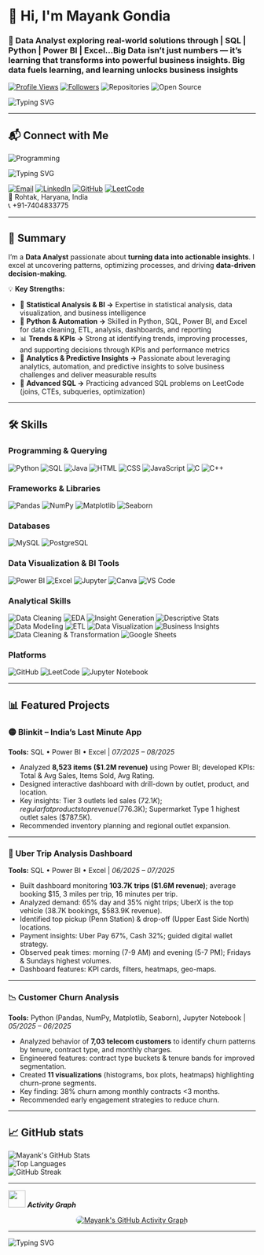 # 👋 Hi, I'm Mayank Gondia  

### 🧠 Data Analyst exploring real-world solutions through | SQL | Python | Power BI | Excel...Big Data isn’t just numbers — it’s learning that transforms into powerful business insights. Big data fuels learning, and learning unlocks business insights 

[![Profile Views](https://komarev.com/ghpvc/?username=mayankgondia1027&color=blueviolet)](https://github.com/mayankgondia1027)
[![Followers](https://img.shields.io/github/followers/mayankgondia1027?label=Followers&style=social)](https://github.com/mayankgondia1027?tab=followers)
![Repositories](https://img.shields.io/badge/Repositories-13-F29111?style=for-the-badge&labelColor=D83B01)
![Open Source](https://img.shields.io/badge/Open_Source-Contributor-008080?style=for-the-badge)

![Typing SVG](https://readme-typing-svg.herokuapp.com?color=0DAD8D&lines=👋+Hi+everyone!;I'm+passionate+data+enthusiast.;Actively+developing+skills+in+Data+Analysis+and+Business+Intelligence.;Working+with+SQL,+Excel,+Power+BI,+and+real-world+datasets.)


---

## 📬 Connect with Me

![Programming](https://images.unsplash.com/photo-1518770660439-4636190af475?ixlib=rb-4.0.3&auto=format&fit=crop&w=800&q=80)

![Typing SVG](https://readme-typing-svg.herokuapp.com?color=0DAD8D&lines=Let’s+connect+and+collaborate+on+meaningful+projects!;Reach+me+via+X,+LinkedIn,+GitHub,+Email+or+my+Website+🌐;Click+the+buttons+below+to+connect+with+me+directly!)


[![Email](https://img.shields.io/badge/Email-D14836?style=for-the-badge&logo=gmail&logoColor=white)](mailto:mayankgondia18@gmail.com)  [![LinkedIn](https://img.shields.io/badge/LinkedIn-0072C6?style=for-the-badge&logo=linkedin&logoColor=white)](https://www.linkedin.com/in/mayank-gondia1027)  [![GitHub](https://img.shields.io/badge/GitHub-181717?style=for-the-badge&logo=github&logoColor=white)](https://github.com/mayankgondia1027)  [![LeetCode](https://img.shields.io/badge/LeetCode-F89F1B?style=for-the-badge&logo=leetcode&logoColor=white)](https://leetcode.com/u/mayankgondia/)  
📍 Rohtak, Haryana, India  
📞 +91-7404833775  

---

## 📝 Summary    

I’m a **Data Analyst** passionate about **turning data into actionable insights**. I excel at uncovering patterns, optimizing processes, and driving **data-driven decision-making**.  

💡 **Key Strengths:**  

- 🧮 **Statistical Analysis & BI ->** Expertise in statistical analysis, data visualization, and business intelligence  
- 🐍 **Python & Automation ->** Skilled in Python, SQL, Power BI, and Excel for data cleaning, ETL, analysis, dashboards, and reporting  
- 📊 **Trends & KPIs ->** Strong at identifying trends, improving processes, and supporting decisions through KPIs and performance metrics  
- 🤖 **Analytics & Predictive Insights ->** Passionate about leveraging analytics, automation, and predictive insights to solve business challenges and deliver measurable results  
- 💾 **Advanced SQL ->** Practicing advanced SQL problems on LeetCode (joins, CTEs, subqueries, optimization)  

---

## 🛠️ Skills  

### **Programming & Querying**  
![Python](https://img.shields.io/badge/-Python-3776AB?style=for-the-badge&logo=python&logoColor=white) 
![SQL](https://img.shields.io/badge/-SQL-4479A1?style=for-the-badge&logo=sql&logoColor=white) 
![Java](https://img.shields.io/badge/-Java-007396?style=for-the-badge&logo=java&logoColor=white) 
![HTML](https://img.shields.io/badge/-HTML-E34F26?style=for-the-badge&logo=html5&logoColor=white) 
![CSS](https://img.shields.io/badge/-CSS-1572B6?style=for-the-badge&logo=css3&logoColor=white) 
![JavaScript](https://img.shields.io/badge/-JavaScript-F7DF1E?style=for-the-badge&logo=javascript&logoColor=black) 
![C](https://img.shields.io/badge/-C-00599C?style=for-the-badge&logo=c&logoColor=white)
![C++](https://img.shields.io/badge/-C++-00599C?style=for-the-badge&logo=c%2B%2B&logoColor=white) 

### **Frameworks & Libraries**  
![Pandas](https://img.shields.io/badge/-Pandas-150458?style=for-the-badge&logo=pandas&logoColor=white) 
![NumPy](https://img.shields.io/badge/-NumPy-013243?style=for-the-badge&logo=numpy&logoColor=white) 
![Matplotlib](https://img.shields.io/badge/-Matplotlib-11557C?style=for-the-badge&logo=matplotlib&logoColor=white) 
![Seaborn](https://img.shields.io/badge/-Seaborn-4C72B0?style=for-the-badge&logo=seaborn&logoColor=white)  

### **Databases**  
![MySQL](https://img.shields.io/badge/-MySQL-4479A1?style=for-the-badge&logo=mysql&logoColor=white) 
![PostgreSQL](https://img.shields.io/badge/-PostgreSQL-336791?style=for-the-badge&logo=postgresql&logoColor=white)

### **Data Visualization & BI Tools**  
![Power BI](https://img.shields.io/badge/-PowerBI-F2C811?style=for-the-badge&logo=powerbi&logoColor=black) 
![Excel](https://img.shields.io/badge/-Excel-217346?style=for-the-badge&logo=microsoft-excel&logoColor=white) 
![Jupyter](https://img.shields.io/badge/-Jupyter-F37626?style=for-the-badge&logo=jupyter&logoColor=white) 
![Canva](https://img.shields.io/badge/Canva-00C4CC?style=for-the-badge&logo=canva&logoColor=white)
![VS Code](https://img.shields.io/badge/-VS%20Code-007ACC?style=for-the-badge&logo=visual-studio-code&logoColor=white)

### **Analytical Skills**  
![Data Cleaning](https://img.shields.io/badge/-Data%20Cleaning-FF6F61?style=for-the-badge&logo=data:image/png;base64) 
![EDA](https://img.shields.io/badge/-EDA-6A5ACD?style=for-the-badge&logo=data:image/png;base64) 
![Insight Generation](https://img.shields.io/badge/-Insight%20Generation-20B2AA?style=for-the-badge&logo=data:image/png;base64) 
![Descriptive Stats](https://img.shields.io/badge/-Descriptive%20Stats-FF8C00?style=for-the-badge&logo=data:image/png;base64) 
![Data Modeling](https://img.shields.io/badge/-Data%20Modeling-8A2BE2?style=for-the-badge&logo=data:image/png;base64) 
![ETL](https://img.shields.io/badge/-ETL-228B22?style=for-the-badge&logo=data:image/png;base64)
![Data Visualization](https://img.shields.io/badge/Data%20Visualization-8A2BE2?style=for-the-badge&logo=databricks&logoColor=white)
![Business Insights](https://img.shields.io/badge/Business%20Insights-2F4F4F?style=for-the-badge&logo=bar-chart&logoColor=white)
![Data Cleaning & Transformation](https://img.shields.io/badge/Data%20Cleaning%20%26%20Transformation-4682B4?style=for-the-badge&logo=powerbi&logoColor=white)
![Google Sheets](https://img.shields.io/badge/Google%20Sheets-34A853?style=for-the-badge&logo=googlesheets&logoColor=white)


### **Platforms**  
![GitHub](https://img.shields.io/badge/-GitHub-181717?style=for-the-badge&logo=github&logoColor=white) 
![LeetCode](https://img.shields.io/badge/-LeetCode-F89F1B?style=for-the-badge&logo=leetcode&logoColor=white) 
![Jupyter Notebook](https://img.shields.io/badge/-Jupyter%20Notebook-F37626?style=for-the-badge&logo=jupyter&logoColor=white) 


---

## 📊 Featured Projects  

### 🟡 Blinkit – India’s Last Minute App  
**Tools:** SQL • Power BI • Excel | *07/2025 – 08/2025*  
- Analyzed **8,523 items ($1.2M revenue)** using Power BI; developed KPIs: Total & Avg Sales, Items Sold, Avg Rating.  
- Designed interactive dashboard with drill-down by outlet, product, and location.  
- Key insights: Tier 3 outlets led sales ($72.1K); regular fat products top revenue ($776.3K); Supermarket Type 1 highest outlet sales ($787.5K).  
- Recommended inventory planning and regional outlet expansion.  

---

### 🚖 Uber Trip Analysis Dashboard  
**Tools:** SQL • Power BI • Excel | *06/2025 – 07/2025*  
- Built dashboard monitoring **103.7K trips ($1.6M revenue)**; average booking $15, 3 miles per trip, 16 minutes per trip.  
- Analyzed demand: 65% day and 35% night trips; UberX is the top vehicle (38.7K bookings, $583.9K revenue).  
- Identified top pickup (Penn Station) & drop-off (Upper East Side North) locations.  
- Payment insights: Uber Pay 67%, Cash 32%; guided digital wallet strategy.  
- Observed peak times: morning (7-9 AM) and evening (5-7 PM); Fridays & Sundays highest volumes.  
- Dashboard features: KPI cards, filters, heatmaps, geo-maps.  

---

### 📉 Customer Churn Analysis  
**Tools:** Python (Pandas, NumPy, Matplotlib, Seaborn), Jupyter Notebook | *05/2025 – 06/2025*  
- Analyzed behavior of **7,03 telecom customers** to identify churn patterns by tenure, contract type, and monthly charges.  
- Engineered features: contract type buckets & tenure bands for improved segmentation.  
- Created **11 visualizations** (histograms, box plots, heatmaps) highlighting churn-prone segments.  
- Key finding: 38% churn among monthly contracts <3 months.  
- Recommended early engagement strategies to reduce churn.  

---

## 📈 GitHub stats  

![Mayank's GitHub Stats](https://github-readme-stats.vercel.app/api?username=mayankgondia1027&show_icons=true&theme=midnight-purple)  
![Top Languages](https://github-readme-stats.vercel.app/api/top-langs/?username=mayankgondia1027&layout=compact&theme=midnight-purple)  
![GitHub Streak](https://github-readme-streak-stats.herokuapp.com/?user=mayankgondia1027&theme=dark&background=000000&currStreakLabel=FFFFFF&sideNums=FFFFFF&sideLabels=FFFFFF&dates=AAAAAA)  

---

<!--## 📊 Activity Graph -->
<!-- GIF Header -->
<img src="https://media4.giphy.com/media/v1.Y2lkPTc5MGI3NjExOGgwbWpid3JycW56ZzVlcGc2aWExMzN3M25qY25pNzRoYjNqNWNobSZlcD12MV9pbnRlcm5hbF9naWZfYnlfaWQmY3Q9cw/d56Di5yqBRq9KnSZX6/giphy.webp" width="35">&nbsp;***Activity Graph*** 

<!-- Activity Graph with hover effect -->
<div align="center">
  <a href="https://github.com/mayankgondia1027">
    <img 
      src="https://github-readme-activity-graph.vercel.app/graph?username=mayankgondia1027&theme=nightowl&bg_color=000000&hide_border=true" 
      alt="Mayank's GitHub Activity Graph" 
      style="transition: transform 0.3s; border-radius: 15px;"
      onmouseover="this.style.transform='scale(1.05)'" 
      onmouseout="this.style.transform='scale(1)'"
    />
  </a>
</div>

---

![Typing SVG](https://readme-typing-svg.herokuapp.com?color=8A2BE2&lines=Thanks+for+visiting!+😊;Let’s+connect+and+grow+in+the+Data+Analytics+world+🚀)
